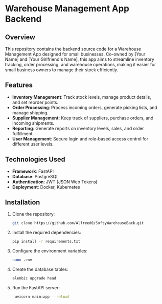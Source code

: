 # Warehouse Management App Backend

## Overview

This repository contains the backend source code for a Warehouse Management App designed for small businesses. Co-owned by [Your Name] and [Your Girlfriend's Name], this app aims to streamline inventory tracking, order processing, and warehouse operations, making it easier for small business owners to manage their stock efficiently.

## Features

- **Inventory Management**: Track stock levels, manage product details, and set reorder points.
- **Order Processing**: Process incoming orders, generate picking lists, and manage shipping.
- **Supplier Management**: Keep track of suppliers, purchase orders, and incoming shipments.
- **Reporting**: Generate reports on inventory levels, sales, and order fulfillment.
- **User Management**: Secure login and role-based access control for different user levels.

## Technologies Used

- **Framework**: FastAPI
- **Database**: PostgreSQL
- **Authentication**: JWT (JSON Web Tokens)
- **Deployment**: Docker, Kubernetes

## Installation

1. Clone the repository:
   ```bash
   git clone https://github.com/Alfreed0/SoftyWarehouseBack.git
2. Install the required dependencies:
   ```bash
   pip install -r requirements.txt
3. Configure the environment variables:
   ```bash
   nano .env
4. Create the database tables:
   ```bash
   alembic upgrade head
5. Run the FastAPI server:
   ```bash
    uvicorn main:app --reload
  